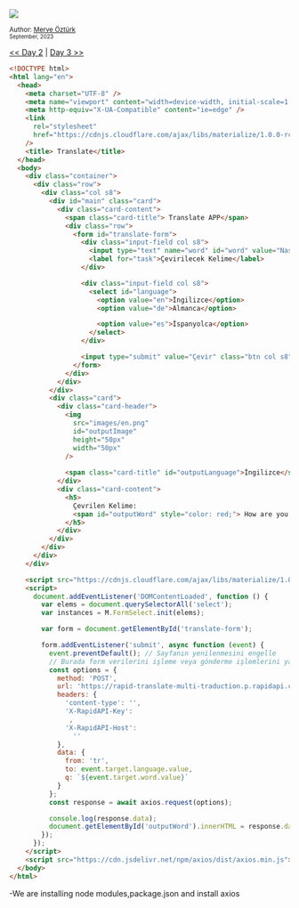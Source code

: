 <div align-items="center">
<a class="header-badge" target="_blank" href="https://www.linkedin.com/in/merve-%C3%B6-5062a5260/">
    <img src="https://img.shields.io/badge/style--5eba00.svg?label=LinkedIn&logo=linkedin&style=social">
  </a>

  <a class="header-badge" target="_blank" href="https://github.com/mrvozturk">
   
  </a>

<sub>Author:
<a href="https://www.linkedin.com/in/merve-%C3%B6-5062a5260/" target="_blank">Merve Öztürk</a><br>
<small>September, 2023</small>
</sub>
</div>

[<< Day 2](../readMe.md) | [Day 3 >>](../02_Day_Introduction_to_React/02_introduction_to_react.md)

```html
<!DOCTYPE html>
<html lang="en">
  <head>
    <meta charset="UTF-8" />
    <meta name="viewport" content="width=device-width, initial-scale=1.0" />
    <meta http-equiv="X-UA-Compatible" content="ie=edge" />
    <link
      rel="stylesheet"
      href="https://cdnjs.cloudflare.com/ajax/libs/materialize/1.0.0-rc.2/css/materialize.min.css"
    />
    <title> Translate</title>
  </head>
  <body>
    <div class="container">
      <div class="row">
        <div class="col s8">
          <div id="main" class="card">
            <div class="card-content">
              <span class="card-title"> Translate APP</span>
              <div class="row">
                <form id="translate-form">
                  <div class="input-field col s8">
                    <input type="text" name="word" id="word" value="Nasılsın" />
                    <label for="task">Çevirilecek Kelime</label>
                  </div>

                  <div class="input-field col s8">
                    <select id="language">
                      <option value="en">İngilizce</option>
                      <option value="de">Almanca</option>

                      <option value="es">İspanyolca</option>
                    </select>
                  </div>

                  <input type="submit" value="Çevir" class="btn col s8" />
                </form>
              </div>
            </div>
          </div>
          <div class="card">
            <div class="card-header">
              <img
                src="images/en.png"
                id="outputImage"
                height="50px"
                width="50px"
              />
              
              <span class="card-title" id="outputLanguage">İngilizce</span>
            </div>
            <div class="card-content">
              <h5>
                Çevrilen Kelime:
                <span id="outputWord" style="color: red;"> How are you ?</span>
              </h5>
            </div>
          </div>
        </div>
      </div>
    </div>

    <script src="https://cdnjs.cloudflare.com/ajax/libs/materialize/1.0.0-rc.2/js/materialize.min.js"></script>
    <script>
      document.addEventListener('DOMContentLoaded', function () {
        var elems = document.querySelectorAll('select');
        var instances = M.FormSelect.init(elems);

        var form = document.getElementById('translate-form');

        form.addEventListener('submit', async function (event) {
          event.preventDefault(); // Sayfanın yenilenmesini engelle
          // Burada form verilerini işleme veya gönderme işlemlerini yapabilirsiniz
          const options = {
            method: 'POST',
            url: 'https://rapid-translate-multi-traduction.p.rapidapi.com/t',
            headers: {
              'content-type': '',
              'X-RapidAPI-Key':
               ,
              'X-RapidAPI-Host':
                ''
            },
            data: {
              from: 'tr',
              to: event.target.language.value,
              q: `${event.target.word.value}`
            }
          };
          const response = await axios.request(options);

          console.log(response.data);
          document.getElementById('outputWord').innerHTML = response.data[0];
        });
      });
    </script>
    <script src="https://cdn.jsdelivr.net/npm/axios/dist/axios.min.js"></script>
  </body>
</html>

```
-We are installing node modules,package.json  and install axios

